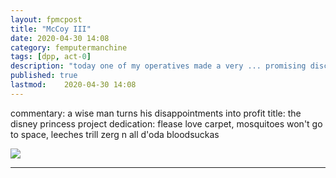 ```yaml
---
layout: fpmcpost
title: "McCoy III"
date: 2020-04-30 14:08
category: femputermanchine
tags: [dpp, act-0]
description: "today one of my operatives made a very ... promising discovery"
published: true
lastmod:	2020-04-30 14:08
---
```

[//]: # ( 10/15/21  -linkout removed)

commentary: a wise man turns his disappointments into profit
title: the disney princess project
dedication: flease love carpet, mosquitoes won't go to space, leeches trill zerg n all d'oda bloodsuckas

<img src="{{ site.url }}/assets/img/dpp-00.jpg" />

*****

